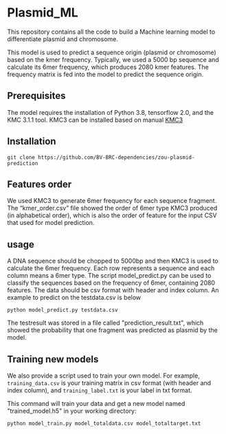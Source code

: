 # Plasmid_ML
This repository contains all the code to build a Machine learning model to differentiate plasmid and chromosome.

This model is used to predict a sequence origin (plasmid or chromosome) based on the kmer frequency. Typically, we used a 5000 bp sequence and calculate its 6mer frequency, which produces 2080 kmer features. The frequency matrix is fed into the model to predict the sequence origin.

## Prerequisites
The model requires the installation of Python 3.8, tensorflow 2.0, and the KMC 3.1.1 tool. KMC3 can be installed based on manual [KMC3](http://sun.aei.polsl.pl/REFRESH/index.php?page=projects&project=kmc&subpage=download)

## Installation
```
git clone https://github.com/BV-BRC-dependencies/zou-plasmid-prediction
```

## Features order

We used KMC3 to generate 6mer frequency for each sequence fragment. The “kmer_order.csv” file showed the order of 6mer type KMC3 produced (in alphabetical order), which is also the order of feature for the input CSV that used for model prediction.  


## usage
A DNA sequence should be chopped to 5000bp and then KMC3 is used to calculate the 6mer frequency. Each row represents a sequence and each column means a 6mer type. The script model_predict.py can be used to classify the sequences based on the frequency of 6mer, containing 2080 features. The data should be csv format with header and index column. An example to predict on the testdata.csv is below

```
python model_predict.py testdata.csv
```
The testresult was stored in a file called "prediction_result.txt", which showed the probability that one fragment was predicted as plasmid by the model.

## Training new models
We also provide a script used to train your own model. For example, `training_data.csv` is your training matrix in csv format (with header and index column), and `training_label.txt` is your label in txt format.

This command will train your data and get a new model named "trained_model.h5" in your working directory:
```
python model_train.py model_totaldata.csv model_totaltarget.txt
```

